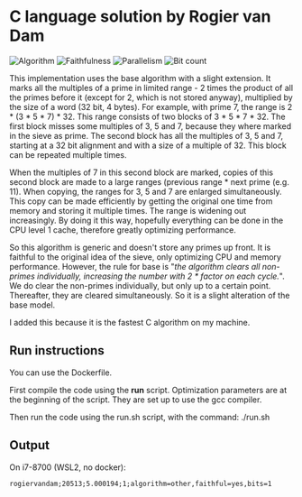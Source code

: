 # C language solution by Rogier van Dam

![Algorithm](https://img.shields.io/badge/Algorithm-other-green)
![Faithfulness](https://img.shields.io/badge/Faithful-yes-green)
![Parallelism](https://img.shields.io/badge/Parallel-no-green)
![Bit count](https://img.shields.io/badge/Bits-1-green)

This implementation uses the base algorithm with a slight extension.
It marks all the multiples of a prime in limited range - 2 times the product of all the primes before it (except for 2, which is not stored anyway), multiplied by the size of a word (32 bit, 4 bytes). For example, with prime 7, the range is 2 * (3 * 5 * 7) * 32. This range consists of two blocks of 3 * 5 * 7 * 32. The first block misses some multiples of 3, 5 and 7, because they where marked in the sieve as prime. The second block has all the multiples of 3, 5 and 7, starting at a 32 bit alignment and with a size of a multiple of 32. This block can be repeated multiple times.  

When the multiples of 7 in this second block are marked, copies of this second block are made to a large ranges (previous range * next prime (e.g. 11). When copying, the ranges for 3, 5 and 7 are enlarged simultaneously. This copy can be made efficiently by getting the original one time from memory and storing it multiple times. The range is widening out increasingly. By doing it this way, hopefully everything can be done in the CPU level 1 cache, therefore greatly optimizing performance.

So this algorithm is generic and doesn't store any primes up front. It is faithful to the original idea of the sieve, only optimizing CPU and memory performance. However, the rule for base is "*the algorithm clears all non-primes individually, increasing the number with 2 * factor on each cycle.*". We do clear the non-primes individually, but only up to a certain point. Thereafter, they are cleared simultaneously. So it is a slight alteration of the base model.

I added this because it is the fastest C algorithm on my machine.

## Run instructions
You can use the Dockerfile.

First compile the code using the **run** script. Optimization parameters are at the beginning of the script. They are set up to use the gcc compiler.

Then run the code using the run.sh script, with the command:
./run.sh

## Output
On i7-8700 (WSL2, no docker):
```
rogiervandam;20513;5.000194;1;algorithm=other,faithful=yes,bits=1
```
